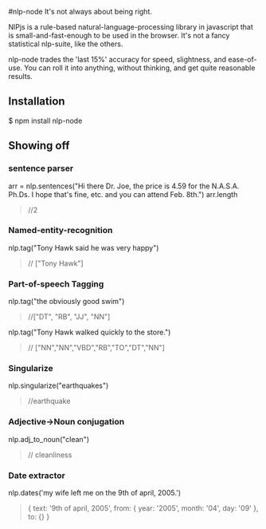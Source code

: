 #nlp-node
It's not always about being right.


NlPjs is a rule-based natural-language-processing library in javascript that is small-and-fast-enough to be used in the browser. It's not a fancy statistical nlp-suite, like the others.

nlp-node trades the 'last 15%' accuracy for speed, slightness, and ease-of-use. You can roll it into anything, without thinking, and get quite reasonable results.

## Installation

 $ npm install nlp-node


## Showing off
### sentence parser

arr = nlp.sentences("Hi there Dr. Joe, the price is 4.59 for the N.A.S.A. Ph.Ds. I hope that's fine, etc. and you can attend Feb. 8th.")
arr.length
>//2


### Named-entity-recognition

nlp.tag("Tony Hawk said he was very happy")
>// ["Tony Hawk"]

### Part-of-speech Tagging

nlp.tag("the obviously good swim")
>//["DT", "RB", "JJ", "NN"]

nlp.tag("Tony Hawk walked quickly to the store.")
>// ["NN","NN","VBD","RB","TO","DT","NN"]

### Singularize

nlp.singularize("earthquakes")
>//earthquake

### Adjective->Noun conjugation

nlp.adj_to_noun("clean")
>// cleanliness


### Date extractor

nlp.dates('my wife left me on the 9th of april, 2005.')
>{
>  text: '9th of april, 2005',
>  from: { year: '2005', month: '04', day: '09' },
>  to: {}
>}
